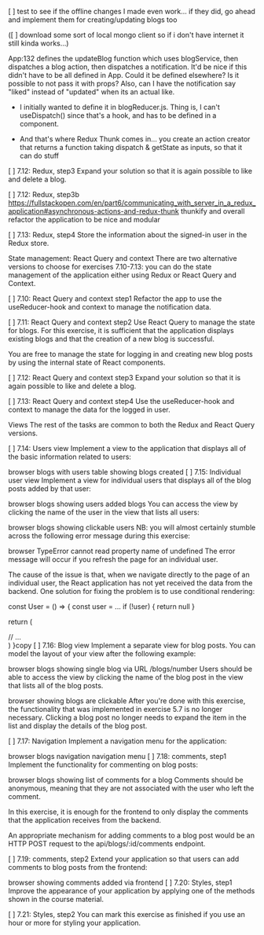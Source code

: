 [ ] test to see if the offline changes I made even work... if they did, go ahead and implement them for creating/updating blogs too

([ ] download some sort of local mongo client so if i don't have internet it still kinda works...)

App:132 defines the updateBlog function which uses blogService, then dispatches a blog action, then dispatches a notification. It'd be nice if this didn't have to be all defined in App. Could it be defined elsewhere? Is it possible to not pass it with props? Also, can I have the notification say "liked" instead of "updated" when its an actual like.

* I initially wanted to define it in blogReducer.js. Thing is, I can't useDispatch() since that's a hook, and has to be defined in a component.

* And that's where Redux Thunk comes in... you create an action creator that returns a function taking dispatch & getState as inputs, so that it can do stuff 

[ ] 7.12: Redux, step3
Expand your solution so that it is again possible to like and delete a blog.

[ ] 7.12: Redux, step3b
https://fullstackopen.com/en/part6/communicating_with_server_in_a_redux_application#asynchronous-actions-and-redux-thunk
thunkify and overall refactor the application to be nice and modular

[ ] 7.13: Redux, step4
Store the information about the signed-in user in the Redux store.

State management: React Query and context
There are two alternative versions to choose for exercises 7.10-7.13: you can do the state management of the application either using Redux or React Query and Context.

[ ] 7.10: React Query and context step1
Refactor the app to use the useReducer-hook and context to manage the notification data.

[ ] 7.11: React Query and context step2
Use React Query to manage the state for blogs. For this exercise, it is sufficient that the application displays existing blogs and that the creation of a new blog is successful.

You are free to manage the state for logging in and creating new blog posts by using the internal state of React components.

[ ] 7.12: React Query and context step3
Expand your solution so that it is again possible to like and delete a blog.

[ ] 7.13: React Query and context step4
Use the useReducer-hook and context to manage the data for the logged in user.

Views
The rest of the tasks are common to both the Redux and React Query versions.

[ ] 7.14: Users view
Implement a view to the application that displays all of the basic information related to users:

browser blogs with users table showing blogs created
[ ] 7.15: Individual user view
Implement a view for individual users that displays all of the blog posts added by that user:

browser blogs showing users added blogs
You can access the view by clicking the name of the user in the view that lists all users:

browser blogs showing clickable users
NB: you will almost certainly stumble across the following error message during this exercise:

browser TypeError cannot read property name of undefined
The error message will occur if you refresh the page for an individual user.

The cause of the issue is that, when we navigate directly to the page of an individual user, the React application has not yet received the data from the backend. One solution for fixing the problem is to use conditional rendering:

const User = () => {
const user = ...
if (!user) {
return null
}

return (
<div>
// ...
</div>
)
}copy
[ ] 7.16: Blog view
Implement a separate view for blog posts. You can model the layout of your view after the following example:

browser blogs showing single blog via URL /blogs/number
Users should be able to access the view by clicking the name of the blog post in the view that lists all of the blog posts.

browser showing blogs are clickable
After you're done with this exercise, the functionality that was implemented in exercise 5.7 is no longer necessary. Clicking a blog post no longer needs to expand the item in the list and display the details of the blog post.

[ ] 7.17: Navigation
Implement a navigation menu for the application:

browser blogs navigation navigation menu
[ ] 7.18: comments, step1
Implement the functionality for commenting on blog posts:

browser blogs showing list of comments for a blog
Comments should be anonymous, meaning that they are not associated with the user who left the comment.

In this exercise, it is enough for the frontend to only display the comments that the application receives from the backend.

An appropriate mechanism for adding comments to a blog post would be an HTTP POST request to the api/blogs/:id/comments endpoint.

[ ] 7.19: comments, step2
Extend your application so that users can add comments to blog posts from the frontend:

browser showing comments added via frontend
[ ] 7.20: Styles, step1
Improve the appearance of your application by applying one of the methods shown in the course material.

[ ] 7.21: Styles, step2
You can mark this exercise as finished if you use an hour or more for styling your application.
